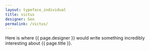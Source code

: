 ```yaml
---
layout: typeface_individual
title: victus
designer: Gen
permalink: /victus/
---
```

Here is where {{ page.designer }} would write something incredibly interesting about {{ page.title }}.
